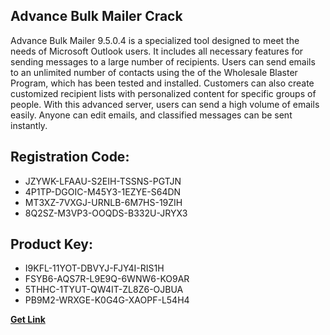 ## Advance Bulk Mailer Crack

Advance Bulk Mailer 9.5.0.4 is a specialized tool designed to meet the needs of Microsoft Outlook users. It includes all necessary features for sending messages to a large number of recipients. Users can send emails to an unlimited number of contacts using the of the Wholesale Blaster Program, which has been tested and installed. Customers can also create customized recipient lists with personalized content for specific groups of people. With this advanced server, users can send a high volume of emails easily. Anyone can edit emails, and classified messages can be sent instantly.

## Registration Code:

- JZYWK-LFAAU-S2EIH-TSSNS-PGTJN
- 4P1TP-DGOIC-M45Y3-1EZYE-S64DN
- MT3XZ-7VXGJ-URNLB-6M7HS-19ZIH
- 8Q2SZ-M3VP3-OOQDS-B332U-JRYX3

##  Product Key:

- I9KFL-11YOT-DBVYJ-FJY4I-RIS1H
- FSYB6-AQS7R-L9E9Q-6WNW6-KO9AR
- 5THHC-1TYUT-QW4IT-ZL8Z6-OJBUA
- PB9M2-WRXGE-K0G4G-XAOPF-L54H4

[**Get Link**](https://drive.usercontent.google.com/download?id=1fyUFg-gEdg78VdkZFoXrccUkMmYjlQKV)


 


 


 


 


 


 


 


 


 


 


 


 


 


 


 


 


 


 


 


 


 


 


 


 


 


 


 


 


 


 


 


 


 


 


 


 


 


 


 


 


 


 


 


 


 


 


 


 


 


 
